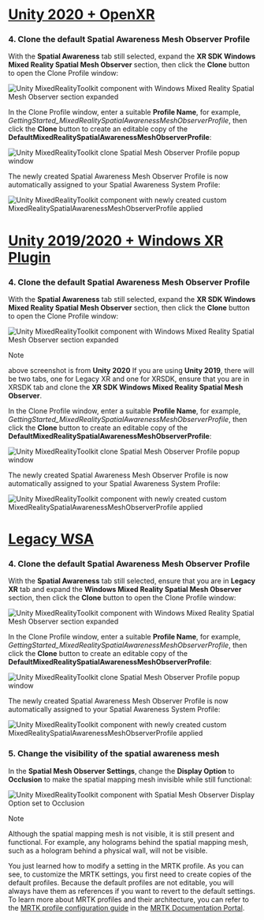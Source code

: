 # [Unity 2020 + OpenXR](#tab/openxr)

### 4. Clone the default Spatial Awareness Mesh Observer Profile

With the **Spatial Awareness** tab still selected, expand the **XR SDK Windows Mixed Reality Spatial Mesh Observer** section, then click the **Clone** button to open the Clone Profile window:

![Unity MixedRealityToolkit component with Windows Mixed Reality Spatial Mesh Observer section expanded](../images/mr-learning-base/base-03-section1-step4-1xrsdk.png)

In the Clone Profile window, enter a suitable **Profile Name**, for example, _GettingStarted_MixedRealitySpatialAwarenessMeshObserverProfile_, then click the **Clone** button to create an editable copy of the **DefaultMixedRealitySpatialAwarenessMeshObserverProfile**:

![Unity MixedRealityToolkit clone Spatial Mesh Observer Profile popup window](../images/mr-learning-base/base-03-section1-step4-2xrsdk.png)

The newly created Spatial Awareness Mesh Observer Profile is now automatically assigned to your Spatial Awareness System Profile:

![Unity MixedRealityToolkit component with newly created custom MixedRealitySpatialAwarenessMeshObserverProfile applied](../images/mr-learning-base/base-03-section1-step4-3xrsdk.png)


# [Unity 2019/2020 + Windows XR Plugin](#tab/winxr)

### 4. Clone the default Spatial Awareness Mesh Observer Profile

With the **Spatial Awareness** tab still selected, expand the **XR SDK Windows Mixed Reality Spatial Mesh Observer** section, then click the **Clone** button to open the Clone Profile window:

![Unity MixedRealityToolkit component with Windows Mixed Reality Spatial Mesh Observer section expanded](../images/mr-learning-base/base-03-section1-step4-1xrsdk.png)

> [!NOTE]
> above screenshot is from **Unity 2020** If you are using **Unity 2019**, there will be two tabs, one for Legacy XR and one for XRSDK, ensure that you are in XRSDK tab and clone the **XR SDK Windows Mixed Reality Spatial Mesh Observer**.

In the Clone Profile window, enter a suitable **Profile Name**, for example, _GettingStarted_MixedRealitySpatialAwarenessMeshObserverProfile_, then click the **Clone** button to create an editable copy of the **DefaultMixedRealitySpatialAwarenessMeshObserverProfile**:

![Unity MixedRealityToolkit clone Spatial Mesh Observer Profile popup window](../images/mr-learning-base/base-03-section1-step4-2xrsdk.png)

The newly created Spatial Awareness Mesh Observer Profile is now automatically assigned to your Spatial Awareness System Profile:

![Unity MixedRealityToolkit component with newly created custom MixedRealitySpatialAwarenessMeshObserverProfile applied](../images/mr-learning-base/base-03-section1-step4-3xrsdk.png)

# [Legacy WSA](#tab/wsa)

### 4. Clone the default Spatial Awareness Mesh Observer Profile

With the **Spatial Awareness** tab still selected, ensure that you are in **Legacy XR** tab and expand the **Windows Mixed Reality Spatial Mesh Observer** section, then click the **Clone** button to open the Clone Profile window:

![Unity MixedRealityToolkit component with Windows Mixed Reality Spatial Mesh Observer section expanded](../images/mr-learning-base/base-03-section1-step4-1.png)

In the Clone Profile window, enter a suitable **Profile Name**, for example, _GettingStarted_MixedRealitySpatialAwarenessMeshObserverProfile_, then click the **Clone** button to create an editable copy of the **DefaultMixedRealitySpatialAwarenessMeshObserverProfile**:

![Unity MixedRealityToolkit clone Spatial Mesh Observer Profile popup window](../images/mr-learning-base/base-03-section1-step4-2.png)

The newly created Spatial Awareness Mesh Observer Profile is now automatically assigned to your Spatial Awareness System Profile:

![Unity MixedRealityToolkit component with newly created custom MixedRealitySpatialAwarenessMeshObserverProfile applied](../images/mr-learning-base/base-03-section1-step4-3.png)

### 5. Change the visibility of the spatial awareness mesh

In the **Spatial Mesh Observer Settings**, change the **Display Option** to **Occlusion** to make the spatial mapping mesh invisible while still functional:

![Unity MixedRealityToolkit component with Spatial Mesh Observer Display Option set to Occlusion](../images/mr-learning-base/base-03-section1-step5-1.png)

> [!NOTE]
> Although the spatial mapping mesh is not visible, it is still present and functional. For example, any holograms behind the spatial mapping mesh, such as a hologram behind a physical wall, will not be visible.

You just learned how to modify a setting in the MRTK profile. As you can see, to customize the MRTK settings, you first need to create copies of the default profiles. Because the default profiles are not editable, you will always have them as references if you want to revert to the default settings. To learn more about MRTK profiles and their architecture, you can refer to the [MRTK profile configuration guide](/windows/mixed-reality/mrtk-unity/configuration/mixed-reality-configuration-guide) in the [MRTK Documentation Portal](/windows/mixed-reality/mrtk-unity).

